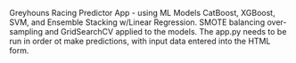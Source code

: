 Greyhouns Racing Predictor App - using ML Models CatBoost, XGBoost, SVM, and Ensemble Stacking w/Linear Regression. SMOTE balancing over-sampling and GridSearchCV applied to the models. 
The app.py needs to be run in order ot make predictions, with input data entered into the HTML form.
